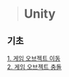 > # Unity

## 기초

[1. 게임 오브젝트 이동](https://github.com/blueconecell/blog-code/blob/main/unity/1.%20%EA%B2%8C%EC%9E%84%EC%98%A4%EB%B8%8C%EC%A0%9D%ED%8A%B8%20%EC%9D%B4%EB%8F%99.md)
<br>
[2. 게임 오브젝트 충돌](https://github.com/blueconecell/blog-code/blob/main/unity/2.%20%EA%B2%8C%EC%9E%84%EC%98%A4%EB%B8%8C%EC%A0%9D%ED%8A%B8%20%EC%B6%A9%EB%8F%8C.md)
